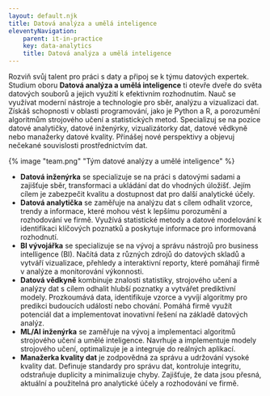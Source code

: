 ```yaml
---
layout: default.njk
title: Datová analýza a umělá inteligence
eleventyNavigation:
    parent: it-in-practice
    key: data-analytics
    title: Datová analýza a umělá inteligence
---
```


Rozviň svůj talent pro práci s daty a připoj se k týmu datových expertek. Studium oboru **Datová analýza a umělá inteligence** ti otevře dveře do světa datových souborů a jejich využití k efektivním rozhodnutím. Nauč se využívat moderní nástroje a technologie pro sběr, analýzu a vizualizaci dat. Získáš schopnosti v oblasti programování, jako je Python a R, a porozumění algoritmům strojového učení a statistických metod. Specializuj se na pozice datové analytičky, datové inženýrky, vizualizátorky dat, datové vědkyně nebo manažerky datové kvality. Přinášej nové perspektivy a objevuj nečekané souvislosti prostřednictvím dat. 

{% image "team.png" "Tým datové analýzy a umělé inteligence" %}

- **Datová inženýrka** se specializuje se na práci s datovými sadami a zajišťuje sběr, transformaci a ukládání dat do vhodných úložišť. Jejím cílem je zabezpečit kvalitu a dostupnost dat pro další analytické účely.
- **Datová analytička** se zaměřuje na analýzu dat s cílem odhalit vzorce, trendy a informace, které mohou vést k lepšímu porozumění a rozhodování ve firmě. Využívá statistické metody a datové modelování k identifikaci klíčových poznatků a poskytuje informace pro informovaná rozhodnutí.
- **BI vývojářka** se specializuje se na vývoj a správu nástrojů pro business intelligence (BI). Načítá data z různých zdrojů do datových skladů a vytváří vizualizace, přehledy a interaktivní reporty, které pomáhají firmě v analýze a monitorování výkonnosti.
- **Datová vědkyně** kombinuje znalosti statistiky, strojového učení a analýzy dat s cílem odhalit hlubší poznatky a vytvářet prediktivní modely. Prozkoumává data, identifikuje vzorce a vyvíjí algoritmy pro predikci budoucích událostí nebo chování. Pomáhá firmě využít potenciál dat a implementovat inovativní řešení na základě datových analýz.
- **ML/AI inženýrka** se zaměřuje na vývoj a implementaci algoritmů strojového učení a umělé inteligence. Navrhuje a implementuje modely strojového učení, optimalizuje je a integruje do reálných aplikací.
- **Manažerka kvality dat** je zodpovědná za správu a udržování vysoké kvality dat. Definuje standardy pro správu dat, kontroluje integritu, odstraňuje duplicity a minimalizuje chyby. Zajišťuje, že data jsou přesná, aktuální a použitelná pro analytické účely a rozhodování ve firmě.

